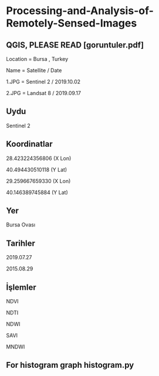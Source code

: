 # Processing-and-Analysis-of-Remotely-Sensed-Images

## QGIS, PLEASE READ [goruntuler.pdf]
 Location = Bursa , Turkey 
 
 Name = Satellite / Date
 
 1.JPG = Sentinel 2 / 2019.10.02
 
 2.JPG = Landsat 8 / 2019.09.17

 ## Uydu         
 Sentinel 2
 ##  Koordinatlar 
 28.423224356806 (X Lon)
 
 40.494430510118 (Y Lat)
 
 29.259667659330 (X Lon)
 
 40.146389745884 (Y Lat)
 ## Yer           
 Bursa Ovası
 ## Tarihler      
 2019.07.27
 
 2015.08.29
 ## İşlemler      
 NDVI
 
 NDTI
 
 NDWI
 
 SAVI
 
 MNDWI

 ## For histogram graph histogram.py

